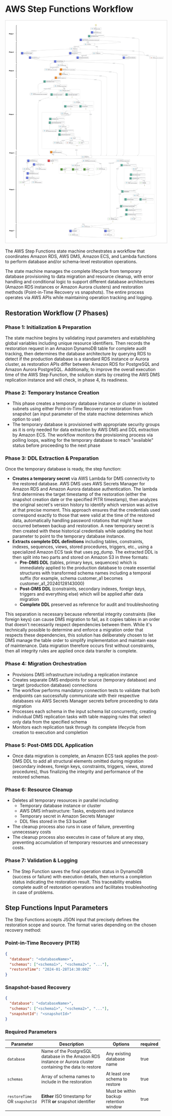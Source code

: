 # AWS Step Functions Workflow

<picture>
  <img alt="Step Functions Workflow" src="./architectures/stepfunctions.jpg" style="border: 1px solid #ddd; background-color: white; padding: 10px;" />
</picture>

The AWS Step Functions state machine orchestrates a workflow that coordinates Amazon RDS, AWS DMS, Amazon ECS, and Lambda functions to perform database and/or schema-level restoration operations.

The state machine manages the complete lifecycle from temporary database provisioning to data migration and resource cleanup, with error handling and conditional logic to support different database architectures (Amazon RDS instances or Amazon Aurora clusters) and restoration methods (Point-in-Time Recovery vs snapshots). The entire process operates via AWS APIs while maintaining operation tracking and logging.

## Restoration Workflow (7 Phases)

### Phase 1: Initialization & Preparation

The state machine begins by validating input parameters and establishing global variables including unique resource identifiers. Then records the restoration request in an Amazon DynamoDB table for complete audit tracking, then determines the database architecture by querying RDS to detect if the production database is a standard RDS instance or Aurora cluster, as restoration APIs differ between Amazon RDS for PostgreSQL and Amazon Aurora PostgreSQL.
Additionally, to improve the overall execution time of the AWS Step Function, the solution starts by creating the AWS DMS replication instance and will check, in phase 4, its readiness.  

### Phase 2: Temporary Instance Creation

- This phase creates a temporary database instance or cluster in isolated subnets using either Point-in-Time Recovery or restoration from snapshot (an input parameter of the state machine determines which option to use)
- The temporary database is provisioned with appropriate security groups as it is only needed for data extraction by AWS DMS and DDL extraction by Amazon ECS. The workflow monitors the provisioning process via polling loops, waiting for the temporary database to reach "available" status before proceeding to the next phase

### Phase 3: DDL Extraction & Preparation

Once the temporary database is ready, the step function:

- **Creates a temporary secret** via AWS Lambda for DMS connectivity to the restored database. AWS DMS uses AWS Secrets Manager for Amazon RDS and Amazon Aurora database authentication. The lambda first determines the target timestamp of the restoration (either the snapshot creation date or the specified PITR timestamp), then analyzes the original secret's version history to identify which version was active at that precise moment. This approach ensures that the credentials used correspond exactly to those that were valid at the time of the restored data, automatically handling password rotations that might have occurred between backup and restoration. A new temporary secret is then created with these historical credentials while updating the host parameter to point to the temporary database instance.
- **Extracts complete DDL definitions** including tables, constraints, indexes, sequences, views, stored procedures, triggers, etc., using a specialized Amazon ECS task that uses pg_dump. The extracted DDL is then split into two parts and stored on Amazon S3 in three formats:
  - **Pre-DMS DDL** (tables, primary keys, sequences) which is immediately applied to the production database to create essential structures with transformed schema names including a temporal suffix (for example, schema customer_a1 becomes customer_a1_20240128143000)
  - **Post-DMS DDL** (constraints, secondary indexes, foreign keys, triggers and everything else) which will be applied after data migration
  - **Complete DDL** preserved as reference for audit and troubleshooting

This separation is necessary because referential integrity constraints (like foreign keys) can cause DMS migration to fail, as it copies tables in an order that doesn't necessarily respect dependencies between them. While it's technically possible to determine and enforce a migration order that respects these dependencies, this solution has deliberately chosen to let DMS manage the table order to simplify implementation and maintain ease of maintenance. Data migration therefore occurs first without constraints, then all integrity rules are applied once data transfer is complete.

### Phase 4: Migration Orchestration

- Provisions DMS infrastructure including a replication instance
- Creates separate DMS endpoints for source (temporary database) and target (production database) connections
- The workflow performs mandatory connection tests to validate that both endpoints can successfully communicate with their respective databases via AWS Secrets Manager secrets before proceeding to data migration
- Processes each schema in the input schema list concurrently, creating individual DMS replication tasks with table mapping rules that select only data from the specified schema
- Monitors each replication task through its complete lifecycle from creation to execution and completion

### Phase 5: Post-DMS DDL Application

- Once data migration is complete, an Amazon ECS task applies the post-DMS DDL to add all structural elements omitted during migration (secondary indexes, foreign keys, constraints, triggers, views, stored procedures), thus finalizing the integrity and performance of the restored schemas.

### Phase 6: Resource Cleanup

- Deletes all temporary resources in parallel including:
  - Temporary database instance or cluster
  - AWS DMS infrastructure: Tasks, endpoints and instance
  - Temporary secret in Amazon Secrets Manager
  - DDL files stored in the S3 bucket
- The cleanup process also runs in case of failure, preventing unnecessary costs
- The cleanup process also executes in case of failure at any step, preventing accumulation of temporary resources and unnecessary costs.

### Phase 7: Validation & Logging

- The Step Function saves the final operation status in DynamoDB (success or failure) with execution details, then returns a completion status indicating the restoration result. This traceability enables complete audit of restoration operations and facilitates troubleshooting in case of problems.

## Step Functions Input Parameters

The Step Functions accepts JSON input that precisely defines the restoration scope and source. The format varies depending on the chosen recovery method:

### Point-in-Time Recovery (PITR)

```json
{
  "database": "<databaseName>",
  "schemas": ["<schema1>", "<schema2>", "..."],
  "restoreTime": "2024-01-28T14:30:00Z"
}
```

### Snapshot-based Recovery

```json
{
  "database": "<databaseName>",
  "schemas": ["<schema1>", "<schema2>", "..."],
  "snapshotId": "<snapshotId>"
}
```

### Required Parameters

| Parameter                     | Description                                                                                                 | Options                                | required |
| ----------------------------- | ----------------------------------------------------------------------------------------------------------- | -------------------------------------- | -------- |
| `database`                    | Name of the PostgreSQL database in the Amazon RDS instance or Aurora cluster containing the data to restore | Any existing database name             | true     |
| `schemas`                     | Array of schema names to include in the restoration                                                         | At least one schema to restore     | true     |
| `restoreTime` OR `snapshotId` | **Either** ISO timestamp for PITR **or** snapshot identifier                                                | Must be within backup retention window | true     |


